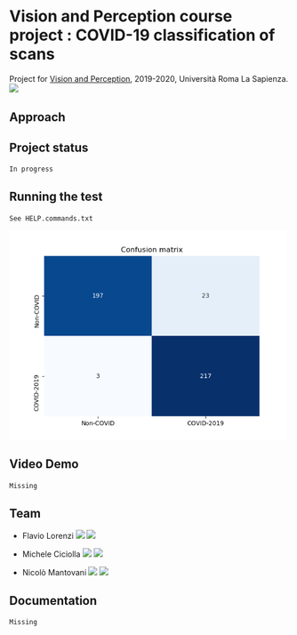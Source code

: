 # Vision and Perception course project : COVID-19 classification of scans

Project for [Vision and Perception](https://sites.google.com/diag.uniroma1.it/visiope20192020/home-page?authuser=0), 2019-2020, Università Roma La Sapienza.
<a href="https://www.dis.uniroma1.it/"><img src="http://www.dis.uniroma1.it/sites/default/files/marchio%20logo%20eng%20jpg.jpg" width="500"></a>

## Approach


## Project status
```bash
In progress
```

## Running the test

```bash
See HELP.commands.txt
```

<a href="confusion_matrix_2020-09-15 18:58:22.279207.png/"><img src="confusion_matrix_2020-09-15 18:58:22.279207.png" width="500"></a>


## Video Demo
```bash
Missing
```

## Team

* Flavio Lorenzi <a href="https://github.com/FlavioLorenzi"><img src="https://upload.wikimedia.org/wikipedia/commons/thumb/9/91/Octicons-mark-github.svg/1024px-Octicons-mark-github.svg.png" width="30"></a>
<a href="https://www.linkedin.com/in/flavio-lorenzi-875982171/"><img src="https://www.tecnomagazine.it/tech/wp-content/uploads/2013/05/linkedin-aggiungere-immagini.png" width="30"></a>

* Michele Ciciolla <a href="https://github.com/micheleciciolla"><img src="https://upload.wikimedia.org/wikipedia/commons/thumb/9/91/Octicons-mark-github.svg/1024px-Octicons-mark-github.svg.png" width="30"></a>
<a href="https://www.linkedin.com/in/micheleciciolla/"><img src="https://www.tecnomagazine.it/tech/wp-content/uploads/2013/05/linkedin-aggiungere-immagini.png" width="30"></a>

* Nicolò Mantovani <a href="https://github.com/"><img src="https://upload.wikimedia.org/wikipedia/commons/thumb/9/91/Octicons-mark-github.svg/1024px-Octicons-mark-github.svg.png" width="30"></a>
<a href="https://www.linkedin.com/in//"><img src="https://www.tecnomagazine.it/tech/wp-content/uploads/2013/05/linkedin-aggiungere-immagini.png" width="30"></a>


## Documentation
```bash
Missing
```
